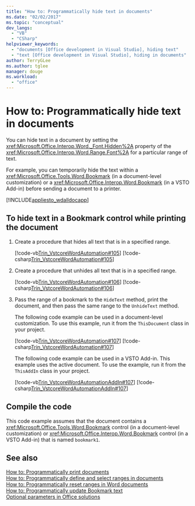 ```yaml
---
title: "How to: Programmatically hide text in documents"
ms.date: "02/02/2017"
ms.topic: "conceptual"
dev_langs: 
  - "VB"
  - "CSharp"
helpviewer_keywords: 
  - "documents [Office development in Visual Studio], hiding text"
  - "text [Office development in Visual Studio], hiding in documents"
author: TerryGLee
ms.author: tglee
manager: douge
ms.workload: 
  - "office"
---
```

# How to: Programmatically hide text in documents
  You can hide text in a document by setting the <xref:Microsoft.Office.Interop.Word._Font.Hidden%2A> property of the <xref:Microsoft.Office.Interop.Word.Range.Font%2A> for a particular range of text.  
  
 For example, you can temporarily hide the text within a <xref:Microsoft.Office.Tools.Word.Bookmark> (in a document-level customization) or a <xref:Microsoft.Office.Interop.Word.Bookmark> (in a VSTO Add-in) before sending a document to a printer.  
  
 [!INCLUDE[appliesto_wdalldocapp](../vsto/includes/appliesto-wdalldocapp-md.md)]  
  
## To hide text in a Bookmark control while printing the document  
  
1.  Create a procedure that hides all text that is in a specified range.  
  
     [!code-vb[Trin_VstcoreWordAutomation#105](../vsto/codesnippet/VisualBasic/Trin_VstcoreWordAutomationVB/ThisDocument.vb#105)]
     [!code-csharp[Trin_VstcoreWordAutomation#105](../vsto/codesnippet/CSharp/Trin_VstcoreWordAutomationCS/ThisDocument.cs#105)]  
  
2.  Create a procedure that unhides all text that is in a specified range.  
  
     [!code-vb[Trin_VstcoreWordAutomation#106](../vsto/codesnippet/VisualBasic/Trin_VstcoreWordAutomationVB/ThisDocument.vb#106)]
     [!code-csharp[Trin_VstcoreWordAutomation#106](../vsto/codesnippet/CSharp/Trin_VstcoreWordAutomationCS/ThisDocument.cs#106)]  
  
3.  Pass the range of a bookmark to the `HideText` method, print the document, and then pass the same range to the `UnhideText` method.  
  
     The following code example can be used in a document-level customization. To use this example, run it from the `ThisDocument` class in your project.  
  
     [!code-vb[Trin_VstcoreWordAutomation#107](../vsto/codesnippet/VisualBasic/Trin_VstcoreWordAutomationVB/ThisDocument.vb#107)]
     [!code-csharp[Trin_VstcoreWordAutomation#107](../vsto/codesnippet/CSharp/Trin_VstcoreWordAutomationCS/ThisDocument.cs#107)]  
  
     The following code example can be used in a VSTO Add-in. This example uses the active document. To use the example, run it from the `ThisAddIn` class in your project.  
  
     [!code-vb[Trin_VstcoreWordAutomationAddIn#107](../vsto/codesnippet/VisualBasic/Trin_VstcoreWordAutomationAddIn/ThisAddIn.vb#107)]
     [!code-csharp[Trin_VstcoreWordAutomationAddIn#107](../vsto/codesnippet/CSharp/Trin_VstcoreWordAutomationAddIn/ThisAddIn.cs#107)]  
  
## Compile the code  
 This code example assumes that the document contains a <xref:Microsoft.Office.Tools.Word.Bookmark> control (in a document-level customization) or <xref:Microsoft.Office.Interop.Word.Bookmark> control (in a VSTO Add-in) that is named `bookmark1`.  
  
## See also  
 [How to: Programmatically print documents](../vsto/how-to-programmatically-print-documents.md)   
 [How to: Programmatically define and select ranges in documents](../vsto/how-to-programmatically-define-and-select-ranges-in-documents.md)   
 [How to: Programmatically reset ranges in Word documents](../vsto/how-to-programmatically-reset-ranges-in-word-documents.md)   
 [How to: Programmatically update Bookmark text](../vsto/how-to-programmatically-update-bookmark-text.md)   
 [Optional parameters in Office solutions](../vsto/optional-parameters-in-office-solutions.md)  
